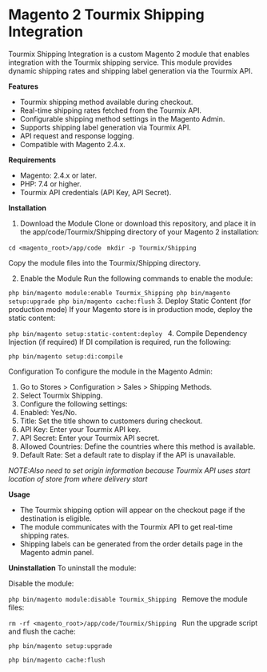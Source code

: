 # **Magento 2 Tourmix Shipping Integration**

Tourmix Shipping Integration is a custom Magento 2 module that enables integration with the Tourmix shipping service. This module provides dynamic shipping rates and shipping label generation via the Tourmix API.

**Features**
* Tourmix shipping method available during checkout.
* Real-time shipping rates fetched from the Tourmix API.
* Configurable shipping method settings in the Magento Admin.
* Supports shipping label generation via Tourmix API.
* API request and response logging.
* Compatible with Magento 2.4.x.

**Requirements**
* Magento: 2.4.x or later.
* PHP: 7.4 or higher.
* Tourmix API credentials (API Key, API Secret).

**Installation**

1. Download the Module
   Clone or download this repository, and place it in the app/code/Tourmix/Shipping directory of your Magento 2 installation:

`cd <magento_root>/app/code
`
`mkdir -p Tourmix/Shipping`

Copy the module files into the Tourmix/Shipping directory.

2. Enable the Module
   Run the following commands to enable the module:

`php bin/magento module:enable Tourmix_Shipping
php bin/magento setup:upgrade
php bin/magento cache:flush`
3. Deploy Static Content (for production mode)
   If your Magento store is in production mode, deploy the static content:


`php bin/magento setup:static-content:deploy
`
4. Compile Dependency Injection (if required)
   If DI compilation is required, run the following:


`php bin/magento setup:di:compile
`

Configuration
To configure the module in the Magento Admin:

1. Go to Stores > Configuration > Sales > Shipping Methods.
2. Select Tourmix Shipping.
3. Configure the following settings:
4. Enabled: Yes/No.
5. Title: Set the title shown to customers during checkout.
6. API Key: Enter your Tourmix API key.
7. API Secret: Enter your Tourmix API secret.
8. Allowed Countries: Define the countries where this method is available.
9. Default Rate: Set a default rate to display if the API is unavailable.

__NOTE_:Also need to set origin information because Tourmix API uses start location of store from where delivery start_

**Usage**

* The Tourmix shipping option will appear on the checkout page if the destination is eligible.
* The module communicates with the Tourmix API to get real-time shipping rates.
* Shipping labels can be generated from the order details page in the Magento admin panel.


**Uninstallation**
To uninstall the module:

Disable the module:


`php bin/magento module:disable Tourmix_Shipping
`
Remove the module files:


`rm -rf <magento_root>/app/code/Tourmix/Shipping
`
Run the upgrade script and flush the cache:


`php bin/magento setup:upgrade
`

`php bin/magento cache:flush
`
